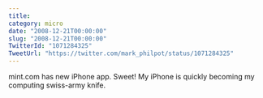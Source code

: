 ```yaml
---
title: 
category: micro
date: "2008-12-21T00:00:00"
slug: "2008-12-21T00:00:00"
TwitterId: "1071284325"
TweetUrl: "https://twitter.com/mark_philpot/status/1071284325"
---
```


mint.com has new iPhone app. Sweet! My iPhone is quickly becoming my computing
swiss-army knife.
